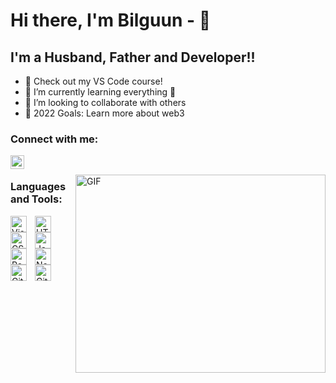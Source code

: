 
# Hi there, I'm Bilguun -  👋 

## I'm a Husband, Father and Developer!!

- 🔭 Check out my VS Code course!
- 🌱 I’m currently learning everything 🤣
- 👯 I’m looking to collaborate with others
- 🥅 2022 Goals: Learn more about web3

### Connect with me:

&nbsp;&nbsp;
<a href="https://www.instagram.com/thebi7guun/">
  <img align="left" alt="Zolboo's Instagram" width="22px" src="https://raw.githubusercontent.com/hussainweb/hussainweb/main/icons/instagram.png" />
</a>

<img align="right" alt="GIF" src="https://designbuffs.com/wp-content/uploads/2020/11/Boy-Working-From-Home.gif" width="400" height="317"/>


### Languages and Tools:

[<img align="left" alt="Visual Studio Code" width="26px" src="https://cdn.jsdelivr.net/gh/devicons/devicon/icons/vscode/vscode-original.svg" style="padding-right:10px;" />](https://code.visualstudio.com/)

[<img align="left" alt="HTML5" width="26px" src="https://cdn.jsdelivr.net/gh/devicons/devicon/icons/html5/html5-original.svg" style="padding-right:10px;" />](https://html.com/)
[<img align="left" alt="CSS3" width="26px" src="https://cdn.jsdelivr.net/gh/devicons/devicon/icons/css3/css3-original.svg" style="padding-right:10px;" />](https://web.dev/learn/css/)
[<img align="left" alt="JavaScript" width="26px" src="https://cdn.jsdelivr.net/gh/devicons/devicon/icons/javascript/javascript-original.svg" style="padding-right:10px;" />](https://www.javascript.com/)
[<img align="left" alt="React" width="26px" src="https://cdn.jsdelivr.net/gh/devicons/devicon/icons/react/react-original.svg" style="padding-right:10px;" />](https://reactjs.org/)
[<img align="left" alt="Node.js" width="26px" src="https://cdn.jsdelivr.net/gh/devicons/devicon/icons/nodejs/nodejs-original.svg" style="padding-right:10px;" />](https://nodejs.org/en/)
[<img align="left" alt="Git" width="26px" src="https://cdn.jsdelivr.net/gh/devicons/devicon/icons/git/git-original.svg" style="padding-right:10px;" />](https://git-scm.com/)
[<img align="left" alt="GitHub" width="26px" src="https://user-images.githubusercontent.com/3369400/139447912-e0f43f33-6d9f-45f8-be46-2df5bbc91289.png" style="padding-right:10px;" />](https://github.com/)


<br />
<br />
